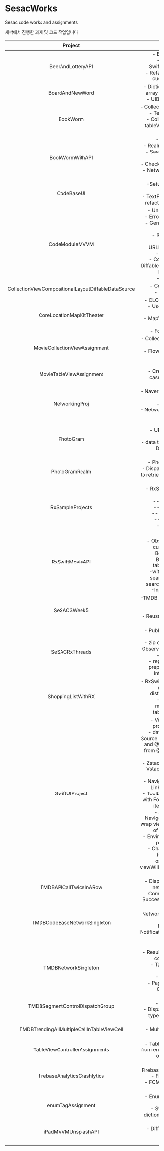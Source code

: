 # SesacWorks

Sesac code works and assignments

새싹에서 진행한 과제 및 코드 작업입니다

|Project|Skills & 고려점|
|:-------:|:------:|
|BeerAndLotteryAPI| - Beer API, Lotto API <br> - Parse JSON by SwiftyJSON/Decodable <br> - Refactor into MVVM with custom Observables |
|BoardAndNewWord| - Dictionary & Set instead of array for contain() method <br> - UIButton & UISearchBar |
|BookWorm| - CollectionView section & item <br> - TextView placeholder <br> - CollectionView inside of tableView with delegate for passing data |
|BookWormWithAPI| - Kakao Book API <br> - Realm DB table with CRUD <br> - Save & retrieve image by FileManager <br> - Check realm schema version - NetworkManager singleton pattern |
|CodeBaseUI| -Setup UI with code base using SnapKit <br> - TextField delegate & MVVM refactor for validation logic |
|CodeModuleMVVM| - Unsplash API, Beer API <br> - Error Handling with enum <br> - Generic type for network request <br> - Router pattern with Alamofire's URLReqeustConvertible <br> -scrollView setup <br> - CompositionalLayout, DiffableDataSource, Snapshot, Dynamic height <br> - MVVM refactor |
|CollectionViewCompositionalLayoutDiffableDataSource| - CompositionalLayout <br> - ListConfiguration |
|CoreLocationMapKitTheater| - CLCoreLocation & MapKit <br> - User authentication for location info <br> - MapView with annotations for theater <br> - FollowTrackingMode |
|MovieCollectionViewAssignment| - CollectionView with XIB cells <br> - Typecasting <br> - FlowLayout estimatedSize setting |
|MovieTableViewAssignment| - TableView <br> - Create Image by enum cases' computed value imageString  |
|NetworkingProj| - Naver Papago API, Language recognition API  <br> - Setup gitignore <br> - Network Singleton & Codable data struct |
|PhotoGram| - Unsplash API <br> - URLSession datatask <br> - WebView <br> - data transfer by Notification, Delegate, Closure <br> - BaseView |
|PhotoGramRealm| - PhotoGram with Realm <br> - DispatchGroup for each cell to retrieve image from network request call |
|RxSampleProjects| - RxSwift Package sample sources <br> -- SimpleTableView <br> -- SimpleValidation <br> -- SimplePickerView <br> -- SimpleNumbers <br> - MVVM refactor |
|RxSwiftMovieAPI| - 영진원 API <br> - Observable.create() for custom network call <br> BehaviorSubject & BehaviorRelay for table/collectionView <br> -withLatest to combine searchButtonClicked & searchBar.rx.text.orEmpty <br> -Input/Output pattern |
|SeSAC3Week5| -TMDB API, Weather API, Lotto API <br> - Basic GCD <br> - ReusableProtocol for view's identifier |
|SeSACRxThreads| - Publish, Behavior, Replay, Async Subject <br> - zip operator to combine 2 Observables at the same time <br> - MVVM refactor <br> - replace disposeBag in prepareForReuse to call internally dispose() |
|ShoppingListWithRX| - RxSwift real time search with debounce() and distinctUntilChanged() <br> - ItemSelected & modelSelected for table/collectionView |
|SwiftUIProject| - View & ViewModifier protocol, some View <br> - data flow with @State: Source of Truth/to handle data and @Binding: retrieve data from @State to synchronize data  <br> - Zstack for SubViews, H and Vstacks to embed various views <br> - NavigationView, Stack and Link for NavigationBar <br> - Toolbar for Nav and Tabbar with ForEach to show various items in list or stack <br> - AsyncImage with NavigationLazyLinkView to wrap view to avoid initialization of subview instance <br> - Environment & ViewBuilder property wrapper <br> - Charts, Grid & GridItem (CollectionView), onAppear/task for viewWillAppear/viewDidAppear |
|TMDBAPICallTwiceInARow| -TMDB API <br> - DispatchGroup for calling network API in a row <br> CompletionHandler with Success & error case in tuple |
|TMDBCodeBaseNetworkSingleton| -TMDB API <br> NetworkManager in singleton pattern <br> Data transfer by NotificationCenter, delegate, or closure |
|TMDBNetworkSingleton| - TMDB API <br> - Result type for network call completionHandler <br> - Table/collectionview prefetching <br> - Expandable Cell <br> - PageViewController for OnboardingPage |
|TMDBSegmentControlDispatchGroup| - TMDB API <br> - SegmentControl <br> - DispatchGroup with Result type completionHandler |
|TMDBTrendingAllMultipleCellInTableViewCell| - TMDB API <br> - Multiple type cells in one tableView |
|TableViewControllerAssignments| - TableViews with sections from enum, singleton, subview of ViewController <br>  |
|firebaseAnalyticsCrashlytics| - FirebaseAnalyticsWithoutAdid <br> - FirebaseCrashlytics <br> - FCM & Push Notifications Console test |
|enumTagAssignment| - Enum with UIButton tag & UIMenu <br> - Switch from array to dictionary to match tap data |
|iPadMVVMUnsplashAPI| - Unsplash API <br> - DiffableDatasource with MVVM <br> - Localization |

